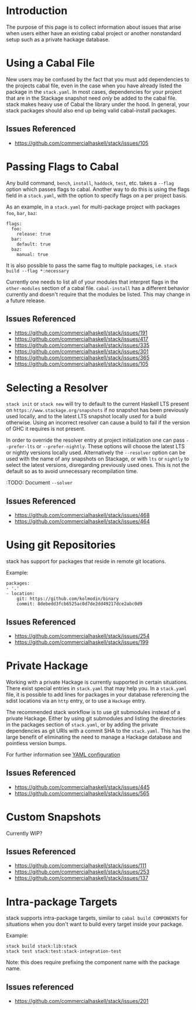 # Introduction
The purpose of this page is to collect information about issues that arise when users either have an existing cabal project or another nonstandard setup such as a private hackage database. 

# Using a Cabal File
New users may be confused by the fact that you must add dependencies to the projects cabal file, even in the case when you have already listed the package in the `stack.yaml`. In most cases, dependencies for your project that are in the Stackage snapshot need *only* be added to the cabal file. stack makes heavy use of Cabal the library under the hood. In general, your stack packages should also end up being valid cabal-install packages.

## Issues Referenced
  - https://github.com/commercialhaskell/stack/issues/105

# Passing Flags to Cabal

Any build command, `bench`, `install`, `haddock`, `test`, etc. takes a `--flag` option which passes flags to cabal. Another way to do this is using the flags field in a `stack.yaml`, with the option to specify flags on a per project basis. 

As an example, in a `stack.yaml` for multi-package project with packages `foo`, `bar`, `baz`:

```
flags:
  foo:
    release: true
  bar:
    default: true
  baz:
    manual: true
```

It is also possible to pass the same flag to multiple packages, i.e. `stack build --flag *:necessary`

Currently one needs to list all of your modules that interpret flags in the `other-modules` section of a cabal file. `cabal-install` has a different behavior currently and doesn't require that the modules be listed. This may change in a future release. 


## Issues Referenced
  - https://github.com/commercialhaskell/stack/issues/191
  - https://github.com/commercialhaskell/stack/issues/417
  - https://github.com/commercialhaskell/stack/issues/335
  - https://github.com/commercialhaskell/stack/issues/301
  - https://github.com/commercialhaskell/stack/issues/365
  - https://github.com/commercialhaskell/stack/issues/105

# Selecting a Resolver

`stack init` or `stack new` will try to default to the current Haskell LTS present on `https://www.stackage.org/snapshots` if no snapshot has been previously used locally, and to the latest LTS snapshot locally used for a build otherwise. Using an incorrect resolver can cause a build to fail if the version of GHC it requires is not present.

In order to override the resolver entry at project initialization one can pass `--prefer-lts` or `--prefer-nightly`. These options will choose the latest LTS or nightly versions locally used.
Alternatively the `--resolver` option can be used with the name of any snapshots on Stackage, or with `lts` or `nightly` to select the latest versions, disregarding previously used ones. This is not the default so as to avoid unnecessary recompilation time.

:TODO: Document `--solver`

## Issues Referenced
  - https://github.com/commercialhaskell/stack/issues/468
  - https://github.com/commercialhaskell/stack/issues/464

# Using git Repositories
stack has support for packages that reside in remote git locations.

Example:

```
packages:
- '.'
- location:
    git: https://github.com/kolmodin/binary
    commit: 8debedd3fcb6525ac0d7de2dd49217dce2abc0d9
```

## Issues Referenced
  - https://github.com/commercialhaskell/stack/issues/254
  - https://github.com/commercialhaskell/stack/issues/199

# Private Hackage
Working with a private Hackage is currently supported in certain situations.
There exist special entries in `stack.yaml` that may help you. In a `stack.yaml` file, it is possible
to add lines for packages in your database referencing the sdist locations via an `http` entry, or to use a `Hackage` entry.

The recommended stack workflow is to use git submodules instead of a private Hackage. Either by using git submodules and listing the directories in the packages section of `stack.yaml`, or by adding the private dependencies as git URIs with a commit SHA to the `stack.yaml`. This has the large benefit of eliminating the need to manage a Hackage database and pointless version bumps.

For further information see [YAML configuration](yaml_configuration.md)

## Issues Referenced
  - https://github.com/commercialhaskell/stack/issues/445
  - https://github.com/commercialhaskell/stack/issues/565

# Custom Snapshots
Currently WIP?
## Issues Referenced
  - https://github.com/commercialhaskell/stack/issues/111
  - https://github.com/commercialhaskell/stack/issues/253
  - https://github.com/commercialhaskell/stack/issues/137

# Intra-package Targets
stack supports intra-package targets, similar to `cabal build COMPONENTS` for situations when you don't want to build every target inside your package. 

Example:
```
stack build stack:lib:stack
stack test stack:test:stack-integration-test
```

Note: this does require prefixing the component name with the package name.

## Issues referenced
  - https://github.com/commercialhaskell/stack/issues/201
